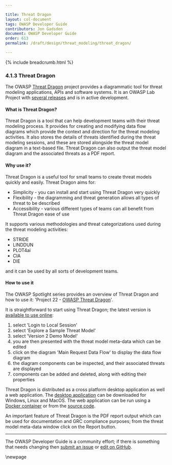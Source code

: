 ```yaml
---

title: Threat Dragon
layout: col-document
tags: OWASP Developer Guide
contributors: Jon Gadsden
document: OWASP Developer Guide
order: 613
permalink: /draft/design/threat_modeling/threat_dragon/

---
```


{% include breadcrumb.html %}

### 4.1.3 Threat Dragon

The OWASP [Threat Dragon][tdtm] project provides a diagrammatic tool for threat modeling
applications, APIs and software systems.
It is an OWASP Lab Project with [several releases][tddownload] and is in active development.

#### What is Threat Dragon?

Threat Dragon is a tool that can help development teams with their threat modeling process.
It provides for creating and modifying data flow diagrams which provide the
context and direction for the threat modeling activities.
It also stores the details of threats identified during the threat modeling sessions,
and these are stored alongside the threat model diagram in a text-based file.
Threat Dragon can also output the threat model diagram and the associated threats as a PDF report.

#### Why use it?

Threat Dragon is a useful tool for small teams to create threat models quickly and easily.
Threat Dragon aims for:

* Simplicity - you can install and start using Threat Dragon very quickly
* Flexibility - the diagramming and threat generation allows all types of threat to be described
* Accessibility - various different types of teams can all benefit from Threat Dragon ease of use

It supports various methodologies and threat categorizations used during the threat modeling activities:

* STRIDE
* LINDDUN
* PLOT4ai
* CIA
* DIE

and it can be used by all sorts of development teams.

#### How to use it

The OWASP Spotlight series provides an overview of Threat Dragon and how to use it:
'Project 22 - [OWASP Threat Dragon][spotlight22]'.

It is straightforward to start using Threat Dragon; the latest version is [available to use online][tddemo]:

1. select 'Login to Local Session'
2. select 'Explore a Sample Threat Model'
3. select 'Version 2 Demo Model'
4. you are then presented with the threat model meta-data which can be edited
5. click on the diagram 'Main Request Data Flow' to display the data flow diagram
6. the diagram components can be inspected, and their associated threats are displayed
7. components can be added and deleted, along with editing their properties

Threat Dragon is distributed as a cross platform desktop application as well a web application.
The [desktop application][tddownload] can be downloaded for Windows, Linux and MacOS.
The web application can be run using a [Docker container][tddocker] or from the [source code][tdcode].

An important feature of Threat Dragon is the PDF report output which can be used for documentation
and GRC compliance purposes; from the threat model meta-data window click on the Report button.

----

The OWASP Developer Guide is a community effort; if there is something that needs changing
then [submit an issue][issue060103] or [edit on GitHub][edit060103].

[issue060103]: https://github.com/OWASP/www-project-developer-guide/issues/new?labels=enhancement&template=request.md&title=Update:%2006-design/01-threat-modeling/03-threat-dragon
[edit060103]: https://github.com/OWASP/www-project-developer-guide/blob/main/draft/06-design/01-threat-modeling/03-threat-dragon.md
[tddemo]: https://www.threatdragon.com/#/
[tdcode]: https://github.com/OWASP/threat-dragon
[tddocker]: https://hub.docker.com/r/owasp/threat-dragon/tags
[tddownload]: https://github.com/OWASP/threat-dragon/releases
[tdtm]: https://owasp.org/www-project-threat-dragon/
[spotlight22]: https://youtu.be/hUOAoc6QGJo

\newpage
